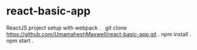 # react-basic-app
ReactJS project setup with webpack .  
git clone https://github.com/UmamaheshMaxwell/react-basic-app.git . 
npm install .   
npm start . 
